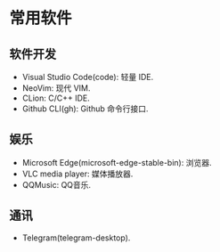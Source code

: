 # 常用软件

## 软件开发
- Visual Studio Code(code): 轻量 IDE.
- NeoVim: 现代 VIM.
- CLion: C/C++ IDE.
- Github CLI(gh): Github 命令行接口.

## 娱乐
- Microsoft Edge(microsoft-edge-stable-bin): 浏览器.
- VLC media player: 媒体播放器.
- QQMusic: QQ音乐.

## 通讯
- Telegram(telegram-desktop).
